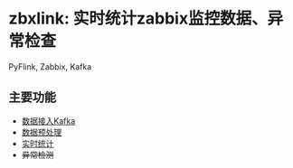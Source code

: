 # zbxlink: 实时统计zabbix监控数据、异常检查
PyFlink, Zabbix, Kafka

## 主要功能
- [数据接入Kafka](docs/zbx/历史数据接入Kafka.md)
- [数据预处理](docs/zbx/数据预处理.md)
- [实时统计](docs/zbx/统计分析.md)
- ~~异常检测~~

